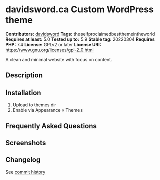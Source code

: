 # davidsword.ca Custom WordPress theme #
**Contributors:** [davidsword](https://profiles.wordpress.org/davidsword/)
**Tags:**              theselfproclaimedbestthemeintheworld
**Requires at least:** 5.0
**Tested up to:**      5.9
**Stable tag:**        20220304
**Requires PHP:**      7.4
**License:**           GPLv2 or later
**License URI:**       https://www.gnu.org/licenses/gpl-2.0.html

A clean and minimal website with focus on content.

## Description ##

## Installation ##

1. Upload to themes dir
2. Enable via Appearance » Themes

## Frequently Asked Questions ##

## Screenshots ##

## Changelog ##

See [commit history](https://github.com/davidsword/davidsword.ca/commits/master)
